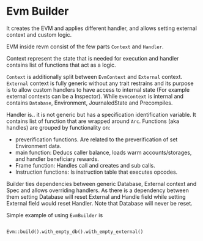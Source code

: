 
# Evm Builder

It creates the EVM and applies different handler, and allows setting external context and custom logic.

EVM inside revm consist of the few parts `Context` and `Handler`.

Context represent the state that is needed for execution and handler contains list of functions that act as a logic.

`Context` is additionally split between `EvmContext` and `External` context. `External` context is fully generic without any trait restrains and its purpose is to allow custom handlers to have access to internal state (For example external contexts can be a Inspector). While `EvmContext` is internal and contains `Database`, Environment, JournaledState and Precompiles.

Handler is.. it is not generic but has a specification identification variable. It contains list of function that are wrapped around `Arc`. Functions (aka handles) are grouped by functionality on:
* preverification functions. Are related to the preverification of set Environment data. 
* main function: Deducs caller balance, loads warm accounts/storages, and handler beneficiary rewards. 
* Frame function: Handles call and creates and sub calls.
* Instruction functions: Is instruction table that executes opcodes. 

Builder ties dependencies between generic Database, External context and Spec and allows overriding handlers. As there is a dependency between them setting Database will reset External and Handle field while setting External field would reset Handler. Note that Database will never be reset.


Simple example of using `EvmBuilder` is

```

Evm::build().with_empty_db().with_empty_external()
```